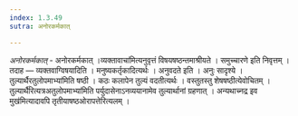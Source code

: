 ```yaml
---
index: 1.3.49
sutra: अनोरकर्मकात्

---
```

_अनोरकर्मकात्_ - अनोरकर्मकात् ।व्यक्तावाचा॑मित्यनुवृत्तं विषयषष्ठन्तमाश्रीयते । समुच्चारणे इति निवृत्तम् । तदाह —  व्यक्तवाग्विषयादिति । मनुष्यकर्तृकादित्यर्थः । अनुवदते इति । अनुः सादृश्ये ।तुल्यार्थैरतुलोपमाभ्या॑मिति षष्ठी । कठः कलापेन तुल्यं वदतीत्यर्थः । वस्तुतस्तु शेषषष्ठीत्येवोचितम् ।तुल्यार्थै॑रित्यत्रअतुलोपमाभ्या॑मिति पर्युदासेनाऽनव्ययानामेव तुल्यार्थानां ग्रहणात् । अन्यथाच्नद्र इव मुख॑मित्यादावपि तृतीयाषष्ठओरापत्तेरित्यलम् । 